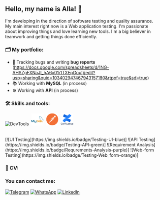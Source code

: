 ## Hello, my name is Alla! :wave: 

I'm developing in the direction of software testing and quality assurance. My main interest right now is a Web application testing.
I'm passionate about improving things and love learning new tools.  I'm a big believer in teamwork and getting things done efficiently.

### :card_index_dividers: My portfolio:
- :lady_beetle: Tracking bugs and writing <b>bug reports</b> (https://docs.google.com/spreadsheets/d/1NG-AHSZgFXNaJI_hA6x01r1TXEpGoutj/edit?usp=sharing&ouid=103402947467943157180&rtpof=true&sd=true)
- :books: Working with <b>MySQL</b> (in process)
- :gear: Working with <b>API</b> (in process)

### :hammer_and_wrench: Skills and tools:

<div>
  <img src="https://www.svgrepo.com/show/378785/chrome-dev.svg" title="DevTools" alt="DevTools" width="40" height="40"/>&nbsp;
       <img src="https://github.com/devicons/devicon/blob/master/icons/mysql/mysql-original-wordmark.svg" title="MySQL" alt="MySQL" width="40" height="40"/>&nbsp;
       <img src="https://github.com/devicons/devicon/blob/master/icons/postman/postman-original.svg" title="Postman" alt="Postman" width="40" height="40"/>&nbsp;
       <img src="https://github.com/devicons/devicon/blob/master/icons/confluence/confluence-original-wordmark.svg" title="Confluence" alt="Confluence" width="40" height="40"/>&nbsp;
</div>

<br>
<br>
[![UI Testing](https://img.shields.io/badge/Testing-UI-blue)]
![API Testing](https://img.shields.io/badge/Testing-API-green)]
![Requirement Analysis](https://img.shields.io/badge/Requrements-Analysis-purple)]
![Web-form Testing](https://img.shields.io/badge/Testing-Web_form-orange)]

### :bookmark_tabs: CV:

### You can contact me:
[![Telegram](https://img.shields.io/badge/-Telegram-090909?style=for-the-badge&logo=telegram&logoColor=27A0D9)](https://t.me/AllaDerzhavina)
[![WhatsApp](https://img.shields.io/badge/WhatsApp-25D366?style=for-the-badge&logo=whatsapp&logoColor=white)](https://wa.me/79605447984)
[![LinkedIn](https://img.shields.io/badge/linkedin-%230077B5.svg?style=for-the-badge&logo=linkedin&logoColor=white)](https://www.linkedin.com/in/alla-derzhavina)

